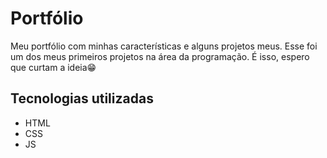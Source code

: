 # Portfólio
Meu portfólio com minhas características e alguns projetos meus.
Esse foi um dos meus primeiros projetos na área da programação.
É isso, espero que curtam a ideia😁

## Tecnologias utilizadas
- HTML
- CSS
- JS


